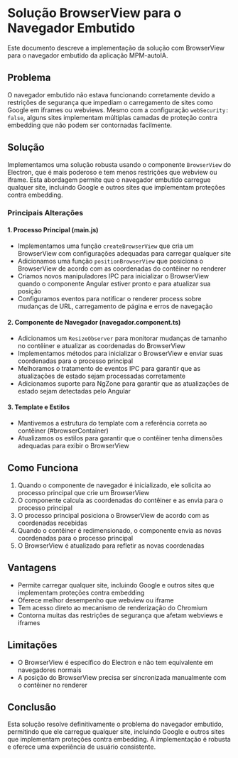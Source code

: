 # Solução BrowserView para o Navegador Embutido

Este documento descreve a implementação da solução com BrowserView para o navegador embutido da aplicação MPM-autoIA.

## Problema

O navegador embutido não estava funcionando corretamente devido a restrições de segurança que impediam o carregamento de sites como Google em iframes ou webviews. Mesmo com a configuração `webSecurity: false`, alguns sites implementam múltiplas camadas de proteção contra embedding que não podem ser contornadas facilmente.

## Solução

Implementamos uma solução robusta usando o componente `BrowserView` do Electron, que é mais poderoso e tem menos restrições que webview ou iframe. Esta abordagem permite que o navegador embutido carregue qualquer site, incluindo Google e outros sites que implementam proteções contra embedding.

### Principais Alterações

#### 1. Processo Principal (main.js)

- Implementamos uma função `createBrowserView` que cria um BrowserView com configurações adequadas para carregar qualquer site
- Adicionamos uma função `positionBrowserView` que posiciona o BrowserView de acordo com as coordenadas do contêiner no renderer
- Criamos novos manipuladores IPC para inicializar o BrowserView quando o componente Angular estiver pronto e para atualizar sua posição
- Configuramos eventos para notificar o renderer process sobre mudanças de URL, carregamento de página e erros de navegação

#### 2. Componente de Navegador (navegador.component.ts)

- Adicionamos um `ResizeObserver` para monitorar mudanças de tamanho no contêiner e atualizar as coordenadas do BrowserView
- Implementamos métodos para inicializar o BrowserView e enviar suas coordenadas para o processo principal
- Melhoramos o tratamento de eventos IPC para garantir que as atualizações de estado sejam processadas corretamente
- Adicionamos suporte para NgZone para garantir que as atualizações de estado sejam detectadas pelo Angular

#### 3. Template e Estilos

- Mantivemos a estrutura do template com a referência correta ao contêiner (#browserContainer)
- Atualizamos os estilos para garantir que o contêiner tenha dimensões adequadas para exibir o BrowserView

## Como Funciona

1. Quando o componente de navegador é inicializado, ele solicita ao processo principal que crie um BrowserView
2. O componente calcula as coordenadas do contêiner e as envia para o processo principal
3. O processo principal posiciona o BrowserView de acordo com as coordenadas recebidas
4. Quando o contêiner é redimensionado, o componente envia as novas coordenadas para o processo principal
5. O BrowserView é atualizado para refletir as novas coordenadas

## Vantagens

- Permite carregar qualquer site, incluindo Google e outros sites que implementam proteções contra embedding
- Oferece melhor desempenho que webview ou iframe
- Tem acesso direto ao mecanismo de renderização do Chromium
- Contorna muitas das restrições de segurança que afetam webviews e iframes

## Limitações

- O BrowserView é específico do Electron e não tem equivalente em navegadores normais
- A posição do BrowserView precisa ser sincronizada manualmente com o contêiner no renderer

## Conclusão

Esta solução resolve definitivamente o problema do navegador embutido, permitindo que ele carregue qualquer site, incluindo Google e outros sites que implementam proteções contra embedding. A implementação é robusta e oferece uma experiência de usuário consistente.
